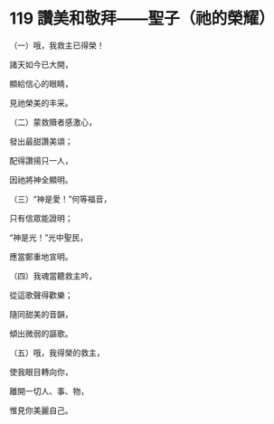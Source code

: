# 119 讚美和敬拜——聖子（祂的榮耀）

（一）哦，我救主已得榮！

諸天如今已大開，

顯給信心的眼睛，

見祂榮美的丰采。

（二）蒙救贖者感激心，

發出最甜讚美頌；

配得讚揚只一人，

因祂將神全顯明。

（三）“神是愛！”何等福音，

只有信眾能證明；

“神是光！”光中聖民，

應當鄭重地宣明。

（四）我魂當聽救主吟，

從這歌聲得歡樂；

隨同甜美的音韻，

傾出微弱的謳歌。

（五）哦，我得榮的救主，

使我眼目轉向你，

離開一切人、事、物，

惟見你美麗自己。

